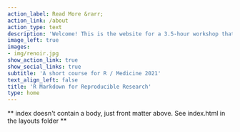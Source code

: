 ```yaml
---
action_label: Read More &rarr;
action_link: /about
action_type: text
description: 'Welcome! This is the website for a 3.5-hour workshop that will take you on a tour of how to get from data to manuscript with R Markdown. We will be introducing [Quarto](https://quarto.org/) in this workshop &mdash; a scientific and technical publishing system built on Pandoc.'
image_left: true
images:
- img/renoir.jpg
show_action_link: true
show_social_links: true
subtitle: 'A short course for R / Medicine 2021'
text_align_left: false
title: 'R Markdown for Reproducible Research'
type: home
---
```


** index doesn't contain a body, just front matter above.
See index.html in the layouts folder **
